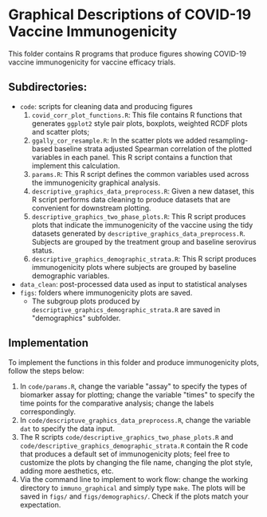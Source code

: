 #  Graphical Descriptions of COVID-19 Vaccine Immunogenicity

This folder contains R programs that produce figures showing COVID-19 vaccine
immunogenicity for vaccine efficacy trials.

## Subdirectories:

* `code`: scripts for cleaning data and producing figures
  1. `covid_corr_plot_functions.R`: This file contains R functions that
        generates `ggplot2` style pair plots, boxplots, weighted RCDF plots and
        scatter plots;
  2. `ggally_cor_resample.R`: In the scatter plots we added resampling-based
         baseline strata adjusted Spearman correlation of the plotted variables
        in each panel. This R script contains a function that implement this
        calculation.
  3. `params.R`: This R script defines the common variables used across the
         immunogenicity graphical analysis.
  4. `descriptive_graphics_data_preprocess.R`: Given a new dataset, this R
         script performs data cleaning to produce datasets that are convenient
        for downstream plotting.
  5. `descriptive_graphics_two_phase_plots.R`: This R script produces plots that
        indicate the immunogenicity of the vaccine using the tidy datasets
        generated by `descriptive_graphics_data_preprocess.R`. Subjects are
        grouped by the treatment group and baseline serovirus status.
  6. `descriptive_graphics_demographic_strata.R`: This R script produces
        immunogenicity plots where subjects are grouped by baseline demographic
        variables.
* `data_clean`: post-processed data used as input to statistical analyses
* `figs`: folders where immunogenicity plots are saved.
   - The subgroup plots produced by `descriptive_graphics_demographic_strata.R`
      are saved in "demographics" subfolder.

## Implementation

To implement the functions in this folder and produce immunogenicity plots,
follow the steps below:
1. In `code/params.R`, change the variable "assay" to specify the types of
    biomarker assay for plotting; change the variable "times" to specify the
    time points for the comparative analysis; change the labels correspondingly.
2. In `code/descriptuve_graphics_data_preprocess.R`, change the variable `dat`
     to specify the data input.
3. The R scripts `code/descriptive_graphics_two_phase_plots.R` and
    `code/descriptive_graphics_demographic_strata.R` contain the R code that
    produces a default set of immunogenicity plots; feel free to customize the
    plots by changing the file name, changing the plot style, adding more
    aesthetics, etc.
4. Via the command line to implement to work flow: change the working directory
    to `immuno_graphical` and simply type `make`.
The plots will be saved in `figs/` and `figs/demographics/`. Check if the plots
match your expectation.
